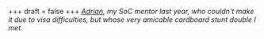 
+++
draft = false
+++
_[Adrian](http://daemon.co.za/), my SoC mentor last year, who couldn't make it due to visa difficulties, but whose very amicable cardboard stunt double I met._
